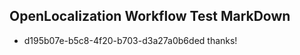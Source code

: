 ## OpenLocalization Workflow Test MarkDown
* d195b07e-b5c8-4f20-b703-d3a27a0b6ded thanks!

<!--HONumber=Aug16_HO4-->


